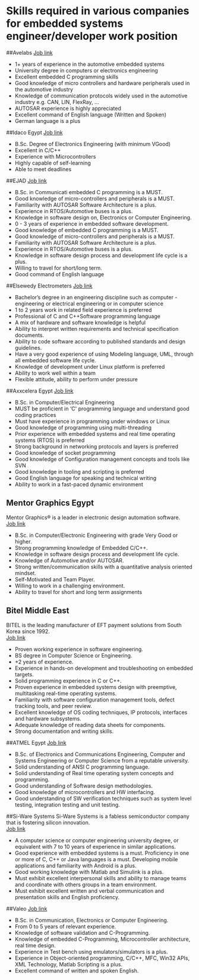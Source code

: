 # Skills  required  in various companies for embedded systems engineer/developer work position #

##Avelabs
[Job link](http://www.avelabs.com/careers/)
- 1+ years of experience in the automotive embedded systems
- University degree in computers or electronics engineering
- Excellent embedded C programming skills
- Good knowledge of micro controllers and hardware peripherals used in the automotive industry
- Knowledge of communication protocols widely used in the automotive industry e.g. CAN, LIN, FlexRay, ...
- AUTOSAR experience is highly appreciated
- Excellent command of English language (Written and Spoken)
- German language is a plus

##Idaco Egypt
[Job link](http://www.idaco-egypt.com/jobDoc_dir/1Research%20and%20Development%20Engineers%20JOb%20des.docx)
- B.Sc. Degree of Electronics Engineering (with minimum VGood)
- Excellent in C/C++
- Experience with Microcontrollers
- Highly capable of self-learning
- Able to meet deadlines


##EJAD
[Job link](http://ejad.itargetdev.net/careers#collapse1)
- B.Sc. in Communicati embedded C programming is a MUST.
- Good knowledge of micro-controllers and peripherals is a MUST.
- Familiarity with AUTOSAR Software Architecture is a plus.
- Experience in RTOS/Automotive buses is a plus.
- Knowledge in software design on, Electronics or Computer Engineering.
- 0 - 3 years of experience in embedded software development.
- Good knowledge of embedded C programming is a MUST.
- Good knowledge of micro-controllers and peripherals is a MUST.
- Familiarity with AUTOSAR Software Architecture is a plus.
- Experience in RTOS/Automotive buses is a plus.
- Knowledge in software design process and development life cycle is a plus.
- Willing to travel for short/long term.
- Good command of English language

##Elsewedy Electrometers
[Job link](http://www.elsewedyemg.com/index.php/en/careers/116-embedded-software-engineer)
- Bachelor’s degree in an engineering discipline such as computer -engineering or electrical engineering or in computer science
- 1 to 2 years work in related field experience is preferred
- Professional  of C and C++Software programming language
- A mix of hardware and software knowledge is helpful
- Ability to interpret written requirements and technical specification documents.
- Ability to code software according to published standards and design guidelines.
- Have a very good experience of using Modeling language, UML, through all embedded software life cycle.
- Knowledge of development under Linux platform is preferred
- Ability to work well within a team
- Flexible attitude, ability to perform under pressure

##Axxcelera Egypt
[Job link](http://www.axxceleraegypt.com/wp-content/job-descriptions/Embedded-Software-Engineers-Stack.pdf)
- B.Sc. in Computer/Electrical Engineering
- MUST be proficient in ‘C' programming language and understand good coding
practices
- Must have experience in programming under windows or Linux
- Good knowledge of programming using multi-threading
- Prior experience with embedded systems and real time operating systems
(RTOS) is preferred
- Strong background in networking protocols and layers is preferred
- Good knowledge of socket programming
- Good knowledge of Configuration management concepts and tools like SVN
- Good knowledge in tooling and scripting is preferred
- Good English language for speaking and technical writing
- Ability to work in a fast-paced dynamic environment

## Mentor Graphics Egypt
Mentor Graphics® is a leader in electronic design automation software.  
[Job link](https://www.linkedin.com/jobs2/view/87861848?refId=8ceccc6c-848c-49b1-85eb-b3f0f6ddd50f&trk=jobs_home_click_jymbii)
- B.Sc. in Computer/Electronic Engineering with grade Very Good or higher.
- Strong programming knowledge of Embedded C/C++.
- Knowledge in software design process and development life cycle.
- Knowledge of Automotive and/or AUTOSAR.
- Strong written/communication skills with a quantitative analysis oriented mindset. 
- Self-Motivated and Team Player.
- Willing to work in a challenging environment.
- Ability to travel for short and long term assignments

## Bitel Middle East
BITEL is the leading manufacturer of EFT payment solutions from South Korea since 1992.  
[Job link](https://www.linkedin.com/pulse/bitel-middle-east-hiring-mahmoud-swedan)

- Proven working experience in software engineering.
- BS degree in Computer Science or Engineering.
- +2 years of experience.
- Experience in hands-on development and troubleshooting on embedded targets.
- Solid programming experience in C or C++.
- Proven experience in embedded systems design with preemptive, multitasking real-time operating systems.
- Familiarity with software configuration management tools, defect tracking tools, and peer review.
- Excellent knowledge of OS coding techniques, IP protocols, interfaces and hardware subsystems.
- Adequate knowledge of reading data sheets for components.
- Strong documentation and writing skills.

##ATMEL Egypt
[Job link](https://www.linkedin.com/pulse/atmel-egypt-hiring-adham-abozaeid-6075037448524615680)

- B.Sc. of Electronics and Communications Engineering, Computer and Systems Engineering or Computer Science from a reputable university.
- Solid understanding of ANSI C programming language.
- Solid understanding of Real time operating system concepts and programming.
- Good understanding of Software design methodologies.
- Good knowledge of microcontrollers and HW interfacing.
- Good understanding of SW verification techniques such as system level testing, integration testing and unit testing.

##Si-Ware Systems
Si-Ware Systems is a fabless semiconductor company that is fostering silicon innovation.  
[Job link](http://www.si-ware.com/careers/)

- A computer science or computer engineering university degree, or equivalent with 7 to 10 years of experience in similar applications.
- Good experience with embedded systems is a must.
Proficiency in one or more of C, C++ or Java languages is a must. Developing mobile applications and familiarity with Android is a plus.
- Good working knowledge with Matlab and Simulink is a plus.
- Must exhibit excellent interpersonal skills and ability to manage teams and coordinate with others groups in a team environment.
- Must exhibit excellent written and verbal communication and presentation skills and English proficiency.

##Valeo
[Job link](http://vias-egypt-careers.com/ViewJobs.aspx)

- B.Sc. in Communication, Electronics or Computer Engineering.
- From 0 to 5 years of relevant experience.
- Knowledge of software validation and C-Programming.
- Knowledge of embedded C-Programming, Microcontroller architecture, real time design.
- Experience in Test bench using emulators/simulators is a plus.
- Experience in Object-oriented programming, C/C++, MFC, Win32 APIs, XML Technology, Matlab Scripting is a plus.
- Excellent command of written and spoken English.
